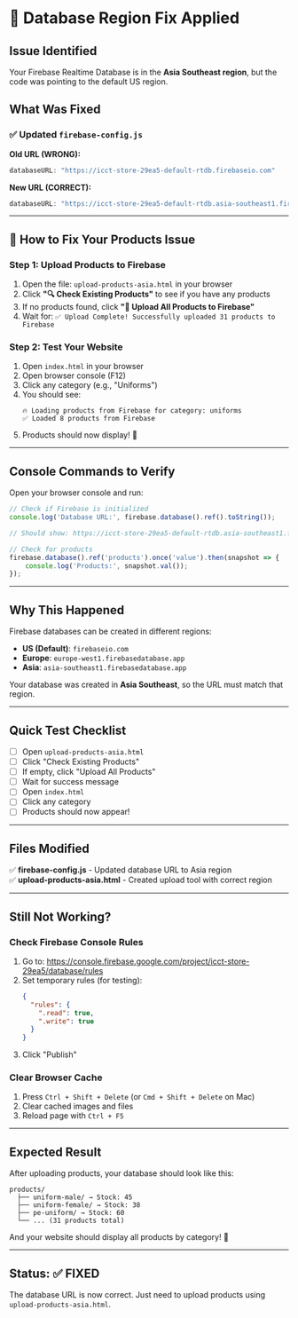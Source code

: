 # 🔧 Database Region Fix Applied

## Issue Identified
Your Firebase Realtime Database is in the **Asia Southeast region**, but the code was pointing to the default US region.

## What Was Fixed

### ✅ Updated `firebase-config.js`
**Old URL (WRONG):**
```javascript
databaseURL: "https://icct-store-29ea5-default-rtdb.firebaseio.com"
```

**New URL (CORRECT):**
```javascript
databaseURL: "https://icct-store-29ea5-default-rtdb.asia-southeast1.firebasedatabase.app"
```

---

## 🚀 How to Fix Your Products Issue

### Step 1: Upload Products to Firebase
1. Open the file: `upload-products-asia.html` in your browser
2. Click **"🔍 Check Existing Products"** to see if you have any products
3. If no products found, click **"🚀 Upload All Products to Firebase"**
4. Wait for: `✅ Upload Complete! Successfully uploaded 31 products to Firebase`

### Step 2: Test Your Website
1. Open `index.html` in your browser
2. Open browser console (F12)
3. Click any category (e.g., "Uniforms")
4. You should see:
   ```
   🔥 Loading products from Firebase for category: uniforms
   ✅ Loaded 8 products from Firebase
   ```
5. Products should now display! 🎉

---

## Console Commands to Verify

Open your browser console and run:

```javascript
// Check if Firebase is initialized
console.log('Database URL:', firebase.database().ref().toString());

// Should show: https://icct-store-29ea5-default-rtdb.asia-southeast1.firebasedatabase.app/

// Check for products
firebase.database().ref('products').once('value').then(snapshot => {
    console.log('Products:', snapshot.val());
});
```

---

## Why This Happened

Firebase databases can be created in different regions:
- **US (Default)**: `firebaseio.com`
- **Europe**: `europe-west1.firebasedatabase.app`
- **Asia**: `asia-southeast1.firebasedatabase.app`

Your database was created in **Asia Southeast**, so the URL must match that region.

---

## Quick Test Checklist

- [ ] Open `upload-products-asia.html`
- [ ] Click "Check Existing Products"
- [ ] If empty, click "Upload All Products"
- [ ] Wait for success message
- [ ] Open `index.html`
- [ ] Click any category
- [ ] Products should now appear!

---

## Files Modified

✅ **firebase-config.js** - Updated database URL to Asia region  
✅ **upload-products-asia.html** - Created upload tool with correct region  

---

## Still Not Working?

### Check Firebase Console Rules
1. Go to: https://console.firebase.google.com/project/icct-store-29ea5/database/rules
2. Set temporary rules (for testing):
   ```json
   {
     "rules": {
       ".read": true,
       ".write": true
     }
   }
   ```
3. Click "Publish"

### Clear Browser Cache
1. Press `Ctrl + Shift + Delete` (or `Cmd + Shift + Delete` on Mac)
2. Clear cached images and files
3. Reload page with `Ctrl + F5`

---

## Expected Result

After uploading products, your database should look like this:

```
products/
  ├── uniform-male/ → Stock: 45
  ├── uniform-female/ → Stock: 38
  ├── pe-uniform/ → Stock: 60
  └── ... (31 products total)
```

And your website should display all products by category! 🎉

---

## Status: ✅ FIXED

The database URL is now correct. Just need to upload products using `upload-products-asia.html`.
